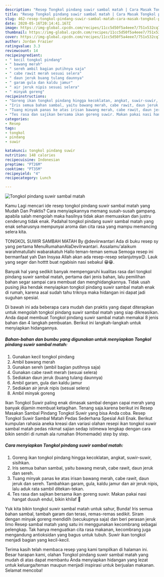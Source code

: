 ```yaml
---
description: "Resep Tongkol pindang suwir sambal matah | Cara Masak Tongkol pindang suwir sambal matah Yang Enak Banget"
title: "Resep Tongkol pindang suwir sambal matah | Cara Masak Tongkol pindang suwir sambal matah Yang Enak Banget"
slug: 462-resep-tongkol-pindang-suwir-sambal-matah-cara-masak-tongkol-pindang-suwir-sambal-matah-yang-enak-banget
date: 2020-05-16T20:14:41.167Z
image: https://img-global.cpcdn.com/recipes/11cc5d50f5a4eee7/751x532cq70/tongkol-pindang-suwir-sambal-matah-foto-resep-utama.jpg
thumbnail: https://img-global.cpcdn.com/recipes/11cc5d50f5a4eee7/751x532cq70/tongkol-pindang-suwir-sambal-matah-foto-resep-utama.jpg
cover: https://img-global.cpcdn.com/recipes/11cc5d50f5a4eee7/751x532cq70/tongkol-pindang-suwir-sambal-matah-foto-resep-utama.jpg
author: Jordan Frazier
ratingvalue: 3.3
reviewcount: 14
recipeingredient:
- " kecil tongkol pindang"
- " bawang merah"
- " sereh ambil bagian putihnya saja"
- " cabe rawit merah sesuai selera"
- " daun jeruk buang tulang daunnya"
- " garam gula dan kaldu jamur"
- " air jeruk nipis sesuai selera"
- " minyak goreng"
recipeinstructions:
- "Goreng ikan tongkol pindang hingga kecoklatan, angkat, suwir-suwir, sisihkan."
- "Iris semua bahan sambal, yaitu bawang merah, cabe rawit, daun jeruk dan sereh."
- "Tuang minyak panas ke atas irisan bawang merah, cabe rawit, daun jeruk dan sereh. Tambahkan garam, gula, kaldu jamur dan air jeruk nipis, lalu aduk rata sambil ditekan-tekan."
- "Tes rasa dan sajikan bersama ikan goreng suwir. Makan pakai nasi hangat duuuh endul, bikin khilaf 🤤"
categories:
- Resep
tags:
- tongkol
- pindang
- suwir

katakunci: tongkol pindang suwir 
nutrition: 148 calories
recipecuisine: Indonesian
preptime: "PT26M"
cooktime: "PT35M"
recipeyield: "4"
recipecategory: Lunch

---
```



![Tongkol pindang suwir sambal matah](https://img-global.cpcdn.com/recipes/11cc5d50f5a4eee7/751x532cq70/tongkol-pindang-suwir-sambal-matah-foto-resep-utama.jpg)

Kamu Lagi mencari ide resep tongkol pindang suwir sambal matah yang Mudah Dan Praktis? Cara menyiapkannya memang susah-susah gampang. apabila salah mengolah maka hasilnya tidak akan memuaskan dan justru cenderung tidak enak. Padahal tongkol pindang suwir sambal matah yang enak seharusnya mempunyai aroma dan cita rasa yang mampu memancing selera kita.

TONGKOL SUWIR SAMBAH MATAH By @deviirwantari Ada di buku resep sy yang pertama MenuRumahanAlaDeviIrwantari. Assalamu&#39;alaikum warahmatullahi wabarakatuh Hallo teman-teman semua Semoga resep ini bermanfaat yah Dan Insyaa Allah akan ada resep-resep selanjutnya😊. Lauk yang seger dan hotttt buat ngabisin nasi sebakul 😁😁.

Banyak hal yang sedikit banyak mempengaruhi kualitas rasa dari tongkol pindang suwir sambal matah, pertama dari jenis bahan, lalu pemilihan bahan segar sampai cara membuat dan menghidangkannya. Tidak usah pusing jika hendak menyiapkan tongkol pindang suwir sambal matah enak di rumah, karena asal sudah tahu triknya maka hidangan ini dapat jadi suguhan spesial.


Di bawah ini ada beberapa cara mudah dan praktis yang dapat diterapkan untuk mengolah tongkol pindang suwir sambal matah yang siap dikreasikan. Anda dapat membuat Tongkol pindang suwir sambal matah memakai 8 jenis bahan dan 4 langkah pembuatan. Berikut ini langkah-langkah untuk menyiapkan hidangannya.

<!--inarticleads1-->

##### Bahan-bahan dan bumbu yang digunakan untuk menyiapkan Tongkol pindang suwir sambal matah:

1. Gunakan  kecil tongkol pindang
1. Ambil  bawang merah
1. Gunakan  sereh (ambil bagian putihnya saja)
1. Gunakan  cabe rawit merah (sesuai selera)
1. Sediakan  daun jeruk (buang tulang daunnya)
1. Ambil  garam, gula dan kaldu jamur
1. Sediakan  air jeruk nipis (sesuai selera)
1. Ambil  minyak goreng


Ikan Tongkol Suwir paling enak dimasak sambal dengan capai merah yang banyak dijamin membuat ketagihan. Tenang saja.karena berikut ini Resep Masakan Sambal Pindang Tongkol Suwir yang bisa Anda coba. Resep Tongkol Suwir Sambal Matah Pedas Sederhana Spesial Asli Enak. Berikut kumpulan rahasia aneka kreasi dan variasi olahan resepi ikan tongkol suwir sambal matah pedas nikmat sajian sedap istimewa lengkap dengan cara bikin sendiri di rumah ala rumahan (Homemade) step by step. 

<!--inarticleads2-->

##### Cara menyiapkan Tongkol pindang suwir sambal matah:

1. Goreng ikan tongkol pindang hingga kecoklatan, angkat, suwir-suwir, sisihkan.
1. Iris semua bahan sambal, yaitu bawang merah, cabe rawit, daun jeruk dan sereh.
1. Tuang minyak panas ke atas irisan bawang merah, cabe rawit, daun jeruk dan sereh. Tambahkan garam, gula, kaldu jamur dan air jeruk nipis, lalu aduk rata sambil ditekan-tekan.
1. Tes rasa dan sajikan bersama ikan goreng suwir. Makan pakai nasi hangat duuuh endul, bikin khilaf 🤤


Yuk kita bikin tongkol suwir sambal matah untuk sahur, Bunda! Iris semua bahan sambal, tambah garam dan terasi, remas-remas sedikit. Siram dengan minyak goreng mendidih (secukupnya saja) dan beri perasan jeruk limo Resep sambal matah yang satu ini menggunakan kecombrang sebagai pelengkap. Tak hanya menguatkan cita rasa makanan, kecombrang juga mengandung antioksidan yang bagus untuk tubuh. Suwir ikan tongkol menjadi bagian yang kecil-kecil. 

Terima kasih telah membaca resep yang kami tampilkan di halaman ini. Besar harapan kami, olahan Tongkol pindang suwir sambal matah yang mudah di atas dapat membantu Anda menyiapkan hidangan yang lezat untuk keluarga/teman maupun menjadi inspirasi untuk berjualan makanan. Selamat mencoba!
